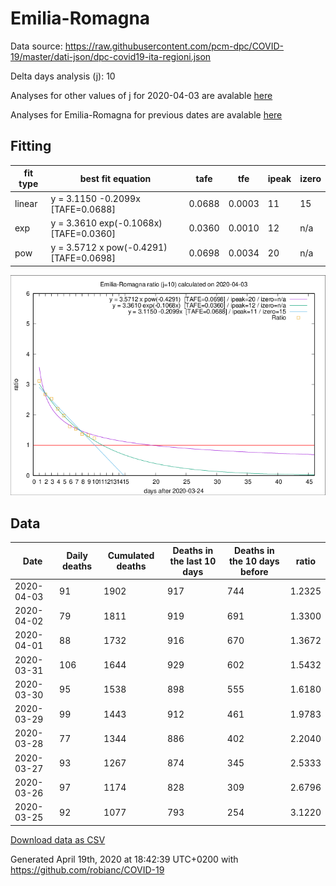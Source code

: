 # Emilia-Romagna

Data source: https://raw.githubusercontent.com/pcm-dpc/COVID-19/master/dati-json/dpc-covid19-ita-regioni.json

Delta days analysis (j): 10

Analyses for other values of j for 2020-04-03 are avalable [here](../2020-04-03/README.md)

Analyses for Emilia-Romagna for previous dates are avalable [here](../README.md)

## Fitting 
|fit type|best fit equation|tafe|tfe|ipeak|izero|
|-------|-----|--------|------|---|---|
|linear|y = 3.1150 -0.2099x  [TAFE=0.0688]|0.0688|0.0003|11|15|
|exp|y = 3.3610 exp(-0.1068x)  [TAFE=0.0360]|0.0360|0.0010|12|n/a|
|pow|y = 3.5712 x pow(-0.4291)  [TAFE=0.0698]|0.0698|0.0034|20|n/a|

![Plot](COVID-19_emilia-romagna_j10_2020-04-03.png)

## Data
|Date|Daily deaths|Cumulated deaths|Deaths in the last 10 days|Deaths in the 10 days before|ratio|
|----|----------|-----------|-------|--------------------|-----|
|2020-04-03|91|1902|917|744|1.2325|
|2020-04-02|79|1811|919|691|1.3300|
|2020-04-01|88|1732|916|670|1.3672|
|2020-03-31|106|1644|929|602|1.5432|
|2020-03-30|95|1538|898|555|1.6180|
|2020-03-29|99|1443|912|461|1.9783|
|2020-03-28|77|1344|886|402|2.2040|
|2020-03-27|93|1267|874|345|2.5333|
|2020-03-26|97|1174|828|309|2.6796|
|2020-03-25|92|1077|793|254|3.1220|

[Download data as CSV](COVID-19_emilia-romagna_j10_2020-04-03.csv)

Generated April 19th, 2020 at 18:42:39 UTC+0200 with https://github.com/robianc/COVID-19
